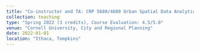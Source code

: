 ```yaml
---
title: "Co-instructor and TA: CRP 5680/4680 Urban Spatial Data Analytics"
collection: teaching
type: "Spring 2022 (3 credits), Course Evaluation: 4.5/5.0"
venue: "Cornell University, City and Regional Planning"
date: 2022-01-01
location: "Ithaca, Tompkins"
---
```


